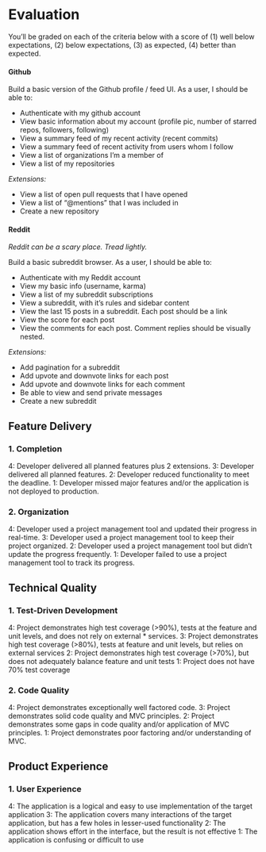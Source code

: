 # Evaluation

You’ll be graded on each of the criteria below with a score of (1) well below expectations, (2) below expectations, (3) as expected, (4) better than expected.

#### Github

Build a basic version of the Github profile / feed UI. As a user, I should be able to:

* Authenticate with my github account
* View basic information about my account (profile pic, number of starred repos, followers, following)
* View a summary feed of my recent activity (recent commits)
* View a summary feed of recent activity from users whom I follow
* View a list of organizations I’m a member of
* View a list of my repositories

*Extensions:*

* View a list of open pull requests that I have opened
* View a list of “@mentions” that I was included in
* Create a new repository

#### Reddit

*Reddit can be a scary place. Tread lightly.*

Build a basic subreddit browser. As a user, I should be able to:

* Authenticate with my Reddit account
* View my basic info (username, karma)
* View a list of my subreddit subscriptions
* View a subreddit, with it’s rules and sidebar content
* View the last 15 posts in a subreddit. Each post should be a link
* View the score for each post
* View the comments for each post. Comment replies should be visually nested.

*Extensions:*

* Add pagination for a subreddit
* Add upvote and downvote links for each post
* Add upvote and downvote links for each comment
* Be able to view and send private messages
* Create a new subreddit

## Feature Delivery

### 1. Completion

4: Developer delivered all planned features plus 2 extensions.
3: Developer delivered all planned features.
2: Developer reduced functionality to meet the deadline.
1: Developer missed major features and/or the application is not deployed to production.

### 2. Organization

4: Developer used a project management tool and updated their progress in real-time.
3: Developer used a project management tool to keep their project organized.
2: Developer used a project management tool but didn’t update the progress frequently.
1: Developer failed to use a project management tool to track its progress.

## Technical Quality

### 1. Test-Driven Development

4: Project demonstrates high test coverage (>90%), tests at the feature and unit levels, and does not rely on external * services.
3: Project demonstrates high test coverage (>80%), tests at feature and unit levels, but relies on external services
2: Project demonstrates high test coverage (>70%), but does not adequately balance feature and unit tests
1: Project does not have 70% test coverage

### 2. Code Quality

4: Project demonstrates exceptionally well factored code.
3: Project demonstrates solid code quality and MVC principles.
2: Project demonstrates some gaps in code quality and/or application of MVC principles.
1: Project demonstrates poor factoring and/or understanding of MVC.

## Product Experience

### 1. User Experience

4: The application is a logical and easy to use implementation of the target application
3: The application covers many interactions of the target application, but has a few holes in lesser-used functionality
2: The application shows effort in the interface, but the result is not effective
1: The application is confusing or difficult to use
